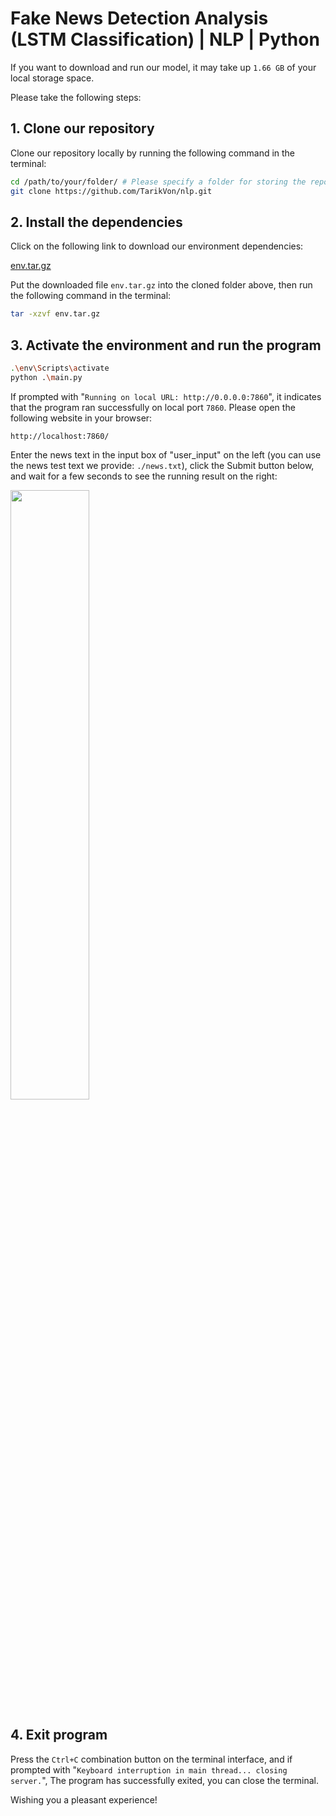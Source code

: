 # Fake News Detection Analysis (LSTM Classification) | NLP | Python

If you want to download and run our model, it may take up `1.66 GB` of your local storage space.

Please take the following steps:

## 1. Clone our repository

Clone our repository locally by running the following command in the terminal:

```bash
cd /path/to/your/folder/ # Please specify a folder for storing the repository
git clone https://github.com/TarikVon/nlp.git
```

## 2. Install the dependencies

Click on the following link to download our environment dependencies:

[env.tar.gz](https://drive.google.com/file/d/1-6J56CobKInlKEjF0Qf5Gl95RYcO42IT/view?usp=drive_link)

Put the downloaded file `env.tar.gz` into the cloned folder above, then run the following command in the terminal:

```bash
tar -xzvf env.tar.gz
```

## 3. Activate the environment and run the program

```bash
.\env\Scripts\activate
python .\main.py
```

If prompted with "`Running on local URL: http://0.0.0.0:7860`", it indicates that the program ran successfully on local port `7860`. Please open the following website in your browser:

```
http://localhost:7860/
```

Enter the news text in the input box of "user_input" on the left (you can use the news test text we provide: `./news.txt`), click the Submit button below, and wait for a few seconds to see the running result on the right:

<img src="https://www.tarikvon.cn/images/deployments/20231219091049.png" width="50%">

## 4. Exit program

Press the `Ctrl+C` combination button on the terminal interface, and if prompted with "`Keyboard interruption in main thread... closing server.`", The program has successfully exited, you can close the terminal.

Wishing you a pleasant experience!
